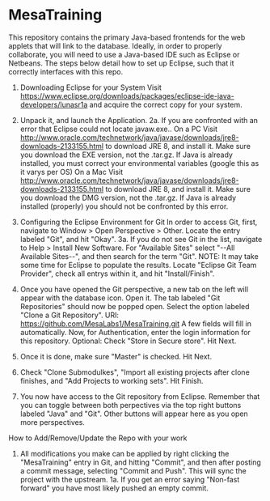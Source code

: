 # MesaTraining

This repository contains the primary Java-based frontends for the web applets that will link to the database. Ideally, in order to properly collaborate, you will need to use a Java-based IDE such as Eclipse or Netbeans. The steps below detail how to set up Eclipse, such that it correctly interfaces with this repo.

1. Downloading Eclipse for your System
	Visit https://www.eclipse.org/downloads/packages/eclipse-ide-java-developers/lunasr1a and acquire the correct copy for your     system.

2. Unpack it, and launch the Application.
2a. If you are confronted with an error that Eclipse could not locate javaw.exe..
	On a PC
		Visit http://www.oracle.com/technetwork/java/javase/downloads/jre8-downloads-2133155.html to download JRE 8, and install it.
		Make sure you download the EXE version, not the .tar.gz.
		If Java is already installed, you must correct your environmental variables (google this as it varys per OS)
	On a Mac
		Visit http://www.oracle.com/technetwork/java/javase/downloads/jre8-downloads-2133155.html to download JRE 8, and install it.
		Make sure you download the DMG version, not the .tar.gz.
		If Java is already installed (properly) you should not be confronted by this error.
3. Configuring the Eclipse Environment for Git
	In order to access Git, first, navigate to Window > Open Perspective > Other. Locate the entry labeled "Git", and hit "Okay". 
3a. If you do not see Git in the list, navigate to Help > Install New Software. 
		For "Available Sites" select "--All Available Sites--", and then search for the term "Git". NOTE: It may take some time for 		Eclipse to populate the results. Locate "Eclipse Git Team Provider", check all entrys within it, and hit "Install/Finish".
4. Once you have opened the Git perspective, a new tab on the left will appear with the database icon. Open it. The tab 				 labeled "Git Repositories" should now be popped open. Select the option labeled "Clone a Git Repository".
	 URI: https://github.com/MesaLabs1/MesaTraining.git
	 A few fields will fill in automatically. Now, for Authentication, enter the login information for this repository. 
	 Optional: Check "Store in Secure store". Hit Next.
5. Once it is done, make sure "Master" is checked. Hit Next.
6. Check "Clone Submodulkes", "Import all existing projects after clone finishes, and "Add Projects to working sets". Hit 		   Finish.
7. You now have access to the Git repository from Eclipse. Remember that you can toggle between both perpectives via the top 	 right buttons labeled "Java" and "Git". Other buttons will appear here as you open more perspectives.



How to Add/Remove/Update the Repo with your work
1. All modifications you make can be applied by right clicking the "MesaTraining" entry in Git, and hitting "Commit", and then after posting a commit message, selecting "Commit and Push". This will sync the project with the upstream.
1a. If you get an error saying "Non-fast forward" you have most likely pushed an empty commit.

